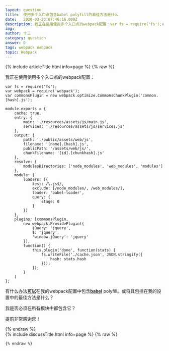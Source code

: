 ```yaml
---
layout: question
title:  使用多个入口点包含babel polyfill的最佳方法是什么
date:   2020-03-23T07:46:16.000Z
description: 我正在使用使用多个入口点的webpack配置：var fs = require('fs');var webpack = require('webpa...
img: 
author: 十三
category: question
answer: 0
tags: webpack Webpack
topic: Webpack
---
```

<div class="article-root">
  <div class="article">
    {% include articleTitle.html info=page %}
    {% raw %}
    <div class="article-content"><p><font style="vertical-align: inherit;"><font style="vertical-align: inherit;">我正在使用使用多个入口点的webpack配置：</font></font></p>

<pre><code>var fs = require('fs');<font></font>
var webpack = require('webpack');<font></font>
var commonsPlugin = new webpack.optimize.CommonsChunkPlugin('common.[hash].js');<font></font>
<font></font>
module.exports = {<font></font>
    cache: true,<font></font>
    entry: {<font></font>
        main: './resources/assets/js/main.js',<font></font>
        services: './resources/assets/js/services.js'<font></font>
    },<font></font>
    output: {<font></font>
        path: './public/assets/web/js',<font></font>
        filename: '[name].[hash].js',<font></font>
        publicPath: '/assets/web/js/',<font></font>
        chunkFilename: '[id].[chunkhash].js'<font></font>
    },<font></font>
    resolve: {<font></font>
        modulesDirectories: ['node_modules', 'web_modules', 'modules']<font></font>
    },<font></font>
    module: {<font></font>
        loaders: [{<font></font>
            test: /\.js$/,<font></font>
            exclude: [/node_modules/, /web_modules/],<font></font>
            loader: 'babel-loader',<font></font>
            query: {<font></font>
                stage: 0<font></font>
            }<font></font>
        }]<font></font>
    },<font></font>
    plugins: [commonsPlugin,<font></font>
        new webpack.ProvidePlugin({<font></font>
            jQuery: 'jquery',<font></font>
            $: 'jquery',<font></font>
            'window.jQuery': 'jquery'<font></font>
        }),<font></font>
        function() {<font></font>
            this.plugin('done', function(stats) {<font></font>
                fs.writeFile('./cache.json', JSON.stringify({<font></font>
                    hash: stats.hash<font></font>
                }));<font></font>
            });<font></font>
        }<font></font>
    ]<font></font>
};<font></font>
</code></pre>

<p><font style="vertical-align: inherit;"><font style="vertical-align: inherit;">有什么办法</font></font><strong><a href="http://babeljs.io/docs/usage/polyfill/" rel="noreferrer"><font style="vertical-align: inherit;"><font style="vertical-align: inherit;">可以</font></font></a></strong><font style="vertical-align: inherit;"><font style="vertical-align: inherit;">在我的webpack配置中</font><font style="vertical-align: inherit;">包含</font><strong><a href="http://babeljs.io/docs/usage/polyfill/" rel="noreferrer"><font style="vertical-align: inherit;">babel</font></a></strong><font style="vertical-align: inherit;"> polyfill。</font><font style="vertical-align: inherit;">或将其包括在我的设置中的最佳方法是什么？</font></font></p>

<p><font style="vertical-align: inherit;"><font style="vertical-align: inherit;">我是否必须在所有模块中都包含它？</font></font></p>

<p><font style="vertical-align: inherit;"><font style="vertical-align: inherit;">提前非常感谢您！</font></font></p></div>
    {% endraw %}
  </div>

  <div class="discuss-wrapper">
    {% include discussTitle.html info=page %}
    {% raw %}
    
    {% endraw %}
  </div>
<div>
